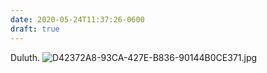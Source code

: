 ```yaml
---
date: 2020-05-24T11:37:26-0600
draft: true
---
```




Duluth. ![D42372A8-93CA-427E-B836-90144B0CE371.jpg](https://ianwhitney.micro.blog/uploads/2020/d90bd80180.jpg)



